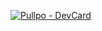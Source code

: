 [![Pullpo - DevCard](https://devcard.pullpo.io/api?user_id=cfutd7di09ls73b6c2p0&custom_title=Marco%20Pati%C3%B1o%20%40%20Pullpo&custom_subtitle=Founder%20%26%20Developer&show_icons=true&disable_animations=false&title_color=fc418d&text_color=a9fef7&icon_color=f8d847&ring_color=fc418d&bg_color=0,141321,3d3b4a&image_url=https%3A%2F%2Flh3.googleusercontent.com%2Fu%2F1%2Fdrive-viewer%2FAITFw-zuVrfjr9pKtrOoaj7k3Ss-FL86JhYrkn-ClXhNMt84XICt27AFwB9FCIIt80d_Ib2T06h4IB513SwT_FRCa1Ny_zkydQ%3Dw1920-h918)](https://pullpo.io/products/devcard)

<!--
![Marco's GitHub stats](https://github-readme-stats.vercel.app/api?username=mpl1018&show_icons=true)
![Marco's GitHub stats](https://github-readme-stats-mpl1018.vercel.app/api?username=mpl1018&show_icons=true)
**mpl1018/mpl1018** is a ✨ _special_ ✨ repository because its `README.md` (this file) appears on your GitHub profile.

Here are some ideas to get you started:

- 🔭 I’m currently working on ...
- 🌱 I’m currently learning ...
- 👯 I’m looking to collaborate on ...
- 🤔 I’m looking for help with ...
- 💬 Ask me about ...
- 📫 How to reach me: ...
- 😄 Pronouns: ...
- ⚡ Fun fact: ...
-->

